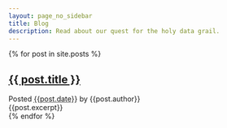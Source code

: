 ```yaml
---
layout: page_no_sidebar
title: Blog
description: Read about our quest for the holy data grail.
---
```


<div class="home">
  {% for post in site.posts %}
  <div class="row post-summary">
    <div class="col-md-4">
      <h2>
        <a class="post-link" href="{{ post.url | prepend: site.baseurl }}">{{ post.title }}</a>
      </h2>
        <span class="post-meta">Posted <abbr class="timeago"
                                             title="{{post.date}}">{{post.date}}</abbr> by {{post.author}}</span>
    </div>
    <div class="col-md-8 post-excerpt">
      {{post.excerpt}}
    </div>
  </div>
  {% endfor %}
</div>
